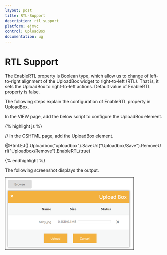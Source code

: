 ```yaml
---
layout: post
title: RTL-Support
description: rtl support 
platform: ejmvc
control: UploadBox
documentation: ug
---
```


# RTL Support 

The EnableRTL property is Boolean type, which allow us to change of left-to-right alignment of the UploadBox widget to right-to-left (RTL). That is, it sets the UploadBox to right-to-left actions. Default value of EnableRTL property is false. 

The following steps explain the configuration of EnableRTL property in UploadBox. 

In the VIEW page, add the below script to configure the UploadBox element.

{% highlight js %}

// In the CSHTML page, add the UploadBox element.

@Html.EJ().Uploadbox("uploadbox").SaveUrl("Uploadbox/Save").RemoveUrl("Uploadbox/Remove").EnableRTL(true)

{% endhighlight %}

The following screenshot displays the output.



![](RTL-Support_images/RTL-Support_img1.png)



